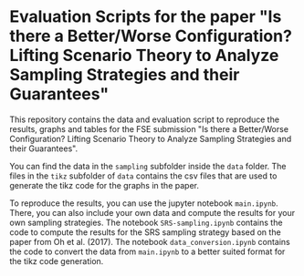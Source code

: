 # Evaluation Scripts for the paper "Is there a Better/Worse Configuration? Lifting Scenario Theory to Analyze Sampling Strategies and their Guarantees"

This repository contains the data and evaluation script to reproduce the results, graphs and tables for the FSE submission "Is there a Better/Worse Configuration? Lifting Scenario Theory to Analyze Sampling Strategies and their Guarantees".

You can find the data in the `sampling` subfolder inside the `data` folder. The files in the `tikz` subfolder of `data` contains the csv files that are used to generate the tikz code for the graphs in the paper.

To reproduce the results, you can use the jupyter notebook `main.ipynb`. There, you can also include your own data and compute the results for your own sampling strategies.
The notebook `SRS-sampling.ipynb` contains the code to compute the results for the SRS sampling strategy based on the paper from Oh et al. (2017).
The notebook `data_conversion.ipynb` contains the code to convert the data from `main.ipynb` to a better suited format for the tikz code generation.